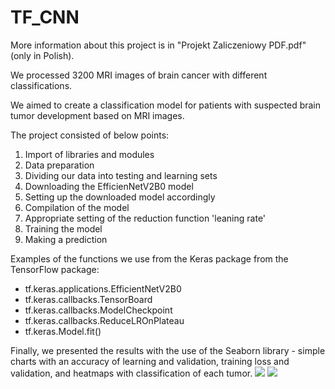 # TF_CNN

More information about this project is in "Projekt Zaliczeniowy PDF.pdf" (only in Polish).

We processed 3200 MRI images of brain cancer with different classifications.

We aimed to create a classification model for patients with suspected brain tumor development based on MRI images.

The project consisted of below points:
1. Import of libraries and modules
2. Data preparation
3. Dividing our data into testing and learning sets
4. Downloading the EfficienNetV2B0 model
5. Setting up the downloaded model accordingly
6. Compilation of the model
7. Appropriate setting of the reduction function 'leaning rate'
8. Training the model
9. Making a prediction


Examples of the functions we use from the Keras package from the TensorFlow package:

- tf.keras.applications.EfficientNetV2B0 
- tf.keras.callbacks.TensorBoard
- tf.keras.callbacks.ModelCheckpoint
- tf.keras.callbacks.ReduceLROnPlateau
- tf.keras.Model.fit()

Finally, we presented the results with the use of the Seaborn library - simple charts with an accuracy of learning and validation, training loss and validation, and heatmaps with classification of each tumor. 
![](https://user-images.githubusercontent.com/67764136/209210494-6b27e4c5-3fe2-49b4-a303-2096ecc2af29.png)
![](https://user-images.githubusercontent.com/67764136/209210482-c7341629-c846-417a-9e0c-993b0075cb98.png)
